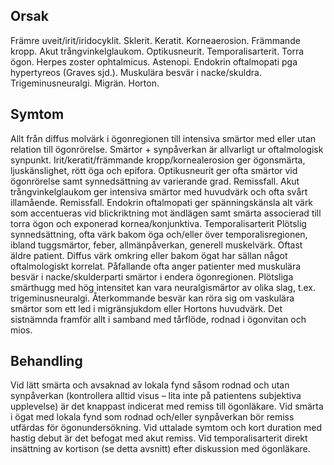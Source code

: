 ## Orsak

Främre uveit/irit/iridocyklit. Sklerit. Keratit. Korneaerosion. Främmande kropp. Akut trångvinkelglaukom. Optikusneurit. Temporalisarterit. Torra ögon. Herpes zoster ophtalmicus. Astenopi. Endokrin oftalmopati pga hypertyreos (Graves sjd.). Muskulära besvär i nacke/skuldra. Trigeminusneuralgi. Migrän. Horton.

## Symtom

Allt från diffus molvärk i ögonregionen till intensiva smärtor med eller utan relation till ögonrörelse.
Smärtor + synpåverkan är allvarligt ur oftalmologisk synpunkt.
Irit/keratit/främmande kropp/kornealerosion ger ögonsmärta, ljuskänslighet, rött öga och epifora.
Optikusneurit ger ofta smärtor vid ögonrörelse samt synnedsättning av varierande grad. Remissfall.
Akut trångvinkelglaukom ger intensiva smärtor med huvudvärk och ofta svårt illamående. Remissfall.
Endokrin oftalmopati ger spänningskänsla alt värk som accentueras vid blickriktning mot ändlägen samt smärta associerad till torra ögon och exponerad kornea/konjunktiva.
Temporalisarterit Plötslig synnedsättning, ofta värk bakom öga och/eller över temporalisregionen, ibland tuggsmärtor, feber, allmänpåverkan, generell muskelvärk. Oftast äldre patient.
Diffus värk omkring eller bakom ögat har sällan något oftalmologiskt korrelat. Påfallande ofta anger patienter med muskulära besvär i nacke/skulderparti smärtor i endera ögonregionen.
Plötsliga smärthugg med hög intensitet kan vara neuralgismärtor av olika slag, t.ex. trigeminusneuralgi.
Återkommande besvär kan röra sig om vaskulära smärtor som ett led i migränsjukdom eller Hortons huvudvärk. Det sistnämnda framför allt i samband med tårflöde, rodnad i ögonvitan och mios.

## Behandling

Vid lätt smärta och avsaknad av lokala fynd såsom rodnad och utan synpåverkan (kontrollera alltid visus – lita inte på patientens subjektiva upplevelse) är det knappast indicerat med remiss till ögonläkare.
Vid smärta i ögat med lokala fynd som rodnad och/eller synpåverkan bör remiss utfärdas för ögonundersökning. Vid uttalade symtom och kort duration med hastig debut är det befogat med akut remiss.
Vid temporalisarterit direkt insättning av kortison (se detta avsnitt) efter diskussion med ögonläkare.
 

